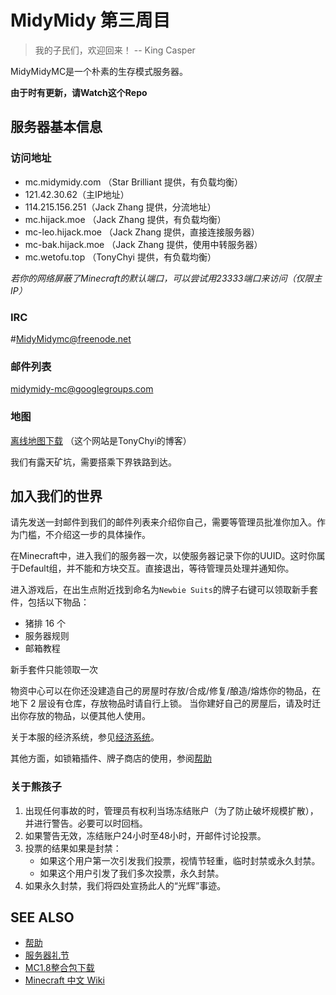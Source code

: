 MidyMidy 第三周目
=====

> 我的子民们，欢迎回来！ -- King Casper

MidyMidyMC是一个朴素的生存模式服务器。

**由于时有更新，请Watch这个Repo**

服务器基本信息
--------------

### 访问地址

* mc.midymidy.com （Star Brilliant 提供，有负载均衡）
* 121.42.30.62（主IP地址）
* 114.215.156.251（Jack Zhang 提供，分流地址）
* mc.hijack.moe （Jack Zhang 提供，有负载均衡）
* mc-leo.hijack.moe （Jack Zhang 提供，直接连接服务器）
* mc-bak.hijack.moe （Jack Zhang 提供，使用中转服务器）
* mc.wetofu.top （TonyChyi 提供，有负载均衡）

*若你的网络屏蔽了Minecraft的默认端口，可以尝试用23333端口来访问（仅限主IP）*

### IRC
\#MidyMidymc@freenode.net

### 邮件列表

midymidy-mc@googlegroups.com

### 地图
[离线地图下载](https://wetofu.top/midymidymc/mapcreater_rendered.tar.gz)
（这个网站是TonyChyi的博客）

我们有露天矿坑，需要搭乘下界铁路到达。

加入我们的世界
--------------

请先发送一封邮件到我们的邮件列表来介绍你自己，需要等管理员批准你加入。作为门槛，不介绍这一步的具体操作。

在Minecraft中，进入我们的服务器一次，以使服务器记录下你的UUID。这时你属于Default组，并不能和方块交互。直接退出，等待管理员处理并通知你。

进入游戏后，在出生点附近找到命名为`Newbie Suits`的牌子右键可以领取新手套件，包括以下物品：
* 猪排 16 个
* 服务器规则
* 邮箱教程

新手套件只能领取一次

物资中心可以在你还没建造自己的房屋时存放/合成/修复/酿造/熔炼你的物品，在地下 2 层设有仓库，存放物品时请自行上锁。
当你建好自己的房屋后，请及时迁出你存放的物品，以便其他人使用。

关于本服的经济系统，参见[经济系统](经济系统.md)。

其他方面，如锁箱插件、牌子商店的使用，参阅[帮助](帮助.md)

### 关于熊孩子

1. 出现任何事故的时，管理员有权利当场冻结账户（为了防止破坏规模扩散），并进行警告。必要可以时回档。
2. 如果警告无效，冻结账户24小时至48小时，开邮件讨论投票。
3. 投票的结果如果是封禁：
	- 如果这个用户第一次引发我们投票，视情节轻重，临时封禁或永久封禁。
	- 如果这个用户引发了我们多次投票，永久封禁。
4. 如果永久封禁，我们将四处宣扬此人的“光辉”事迹。

SEE ALSO
--------
* [帮助](帮助.md)
* [服务器礼节](服务器礼节.md)
* [MC1.8整合包下载](http://pan.baidu.com/s/1dEe6YPV)
* [Minecraft 中文 Wiki](http://minecraft-zh.gamepedia.com)
